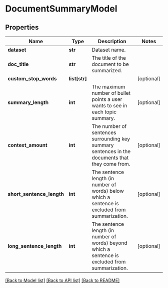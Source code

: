 # DocumentSummaryModel

## Properties
Name | Type | Description | Notes
------------ | ------------- | ------------- | -------------
**dataset** | **str** | Dataset name. | 
**doc_title** | **str** | The title of the document to be summarized. | 
**custom_stop_words** | **list[str]** |  | [optional] 
**summary_length** | **int** | The maximum number of bullet points a user wants to see in each topic summary. | [optional] 
**context_amount** | **int** | The number of sentences surrounding key summary sentences in the documents that they come from. | [optional] 
**short_sentence_length** | **int** | The sentence length (in number of words) below which a sentence is excluded from summarization. | [optional] 
**long_sentence_length** | **int** | The sentence length (in number of words) beyond which a sentence is excluded from summarization. | [optional] 

[[Back to Model list]](../README.md#documentation-for-models) [[Back to API list]](../README.md#documentation-for-api-endpoints) [[Back to README]](../README.md)


